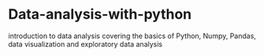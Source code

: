 # Data-analysis-with-python
introduction to data analysis covering the basics of Python, Numpy, Pandas, data visualization and exploratory data analysis
